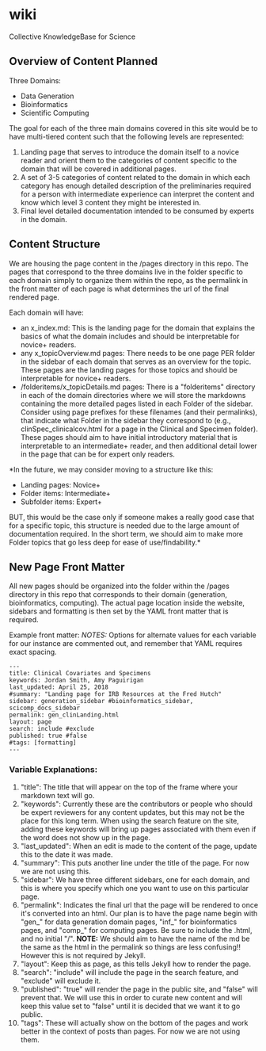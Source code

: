 # wiki
Collective KnowledgeBase for Science

## Overview of Content Planned

Three Domains:
- Data Generation
- Bioinformatics
- Scientific Computing


The goal for each of the three main domains covered in this site would be to have multi-tiered content such that the following levels are represented:
1.  Landing page that serves to introduce the domain itself to a novice reader and orient them to the categories of content specific to the domain that will be covered in additional pages.
2.  A set of 3-5 categories of content related to the domain in which each category has enough detailed description of the preliminaries required for a person with intermediate experience can interpret the content and know which level 3 content they might be interested in.  
3.  Final level detailed documentation intended to be consumed by experts in the domain.  


## Content Structure
We are housing the page content in the /pages directory in this repo.  The pages that correspond to the three domains live in the folder specific to each domain simply to organize them within the repo, as the permalink in the front matter of each page is what determines the url of the final rendered page.  

Each domain will have:
- an x_index.md:  This is the landing page for the domain that explains the basics of what the domain includes and should be interpretable for novice+ readers.
- any x_topicOverview.md pages:  There needs to be one page PER folder in the sidebar of each domain that serves as an overview for the topic.  These pages are the landing pages for those topics and should be interpretable for novice+ readers.  
- /folderitems/x_topicDetails.md pages:  There is a "folderitems" directory in each of the domain directories where we will store the markdowns containing the more detailed pages listed in each Folder of the sidebar.  Consider using page prefixes for these filenames (and their permalinks), that indicate what Folder in the sidebar they correspond to (e.g., clinSpec_clinicalcov.html for a page in the Clinical and Specimen folder).  These pages should aim to have initial introductory material that is interpretable to an intermediate+ reader, and then additional detail lower in the page that can be for expert only readers.  

*In the future, we may consider moving to a structure like this:  
- Landing pages:  Novice+
- Folder items: Intermediate+
- Subfolder items: Expert+

BUT, this would be the case only if someone makes a really good case that for a specific topic, this structure is needed due to the large amount of documentation required.  In the short term, we should aim to make more Folder topics that go less deep for ease of use/findability.*

## New Page Front Matter
All new pages should be organized into the folder within the /pages directory in this repo that corresponds to their domain (generation, bioinformatics, computing).  The actual page location inside the website, sidebars and formatting is then set by the YAML front matter that is required.  

Example front matter:
*NOTES:* Options for alternate values for each variable for our instance are commented out, and remember that YAML requires exact spacing.  

```
---
title: Clinical Covariates and Specimens
keywords: Jordan Smith, Amy Paguirigan
last_updated: April 25, 2018
#summary: "Landing page for IRB Resources at the Fred Hutch"
sidebar: generation_sidebar #bioinformatics_sidebar, scicomp_docs_sidebar
permalink: gen_clinLanding.html
layout: page
search: include #exclude
published: true #false
#tags: [formatting]
---
```

### Variable Explanations:
1.  "title":  The title that will appear on the top of the frame where your markdown text will go.
2.  "keywords": Currently these are the contributors or people who should be expert reviewers for any content updates, but this may not be the place for this long term.  When using the search feature on the site, adding these keywords will bring up pages associated with them even if the word does not show up in the page.  
3.  "last_updated": When an edit is made to the content of the page, update this to the date it was made.
4.  "summary": This puts another line under the title of the page.  For now we are not using this.
5.  "sidebar": We have three different sidebars, one for each domain, and this is where you specify which one you want to use on this particular page.  
6.  "permalink": Indicates the final url that the page will be rendered to once it's converted into an html.  Our plan is to have the page name begin with "gen_" for data generation domain pages, "inf_" for bioinformatics pages, and "comp_" for computing pages.  Be sure to include the .html, and  no initial "/".  **NOTE:** We should aim to have the name of the md be the same as the html in the permalink so things are less confusing!! However this is not required by Jekyll.  
7.  "layout": Keep this as page, as this tells Jekyll how to render the page.
8.  "search": "include" will include the page in the search feature, and "exclude" will exclude it.
9.  "published": "true" will render the page in the public site, and "false" will prevent that.  We will use this in order to curate new content and will keep this value set to "false" until it is decided that we want it to go public.  
10.  "tags": These will actually show on the bottom of the pages and work better in the context of posts than pages.  For now we are not using them.  
